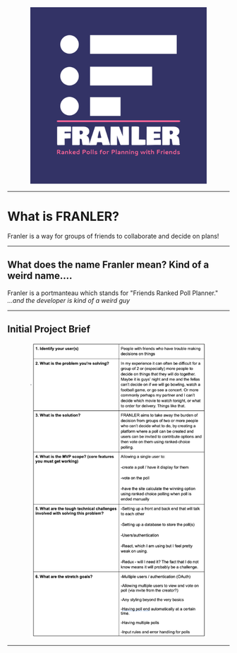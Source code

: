 <div align="center">
  <img src="https://raw.githubusercontent.com/jbhowat/franler/main/franler/assets/logo-color.png" alt="FRANLER" style="width:400px;"/>
</div>

---

# What is FRANLER?
Franler is a way for groups of friends to collaborate and decide on plans!

---
## What does the name Franler mean? Kind of a weird name....
Franler is a portmanteau which stands for "Friends Ranked Poll Planner." *...and the developer is kind of a weird guy*

---

## Initial Project Brief

<div align="center">
  <img src="https://raw.githubusercontent.com/jbhowat/franler/main/franler/assets/FRANLER%20-%20Initial%20Project%20Brief.png" alt="project brief table" style="width:400px;"/>
</div>

---


